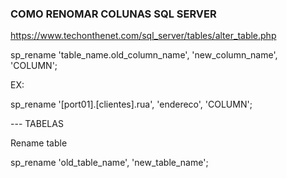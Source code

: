 
### COMO RENOMAR COLUNAS SQL SERVER
  https://www.techonthenet.com/sql_server/tables/alter_table.php

sp_rename 'table_name.old_column_name', 'new_column_name', 'COLUMN';

EX:

sp_rename '[port01].[clientes].rua', 'endereco', 'COLUMN';


  --- TABELAS


  Rename table

  sp_rename 'old_table_name', 'new_table_name';